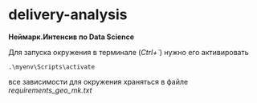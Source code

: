 # delivery-analysis
 **Неймарк.Интенсив по Data Science**


Для запуска окружения в терминале (*Ctrl+`*) нужно его активировать 
```
.\myenv\Scripts\activate
```
все зависимости для окружения храняться в файле *requirements_geo_mk.txt*
